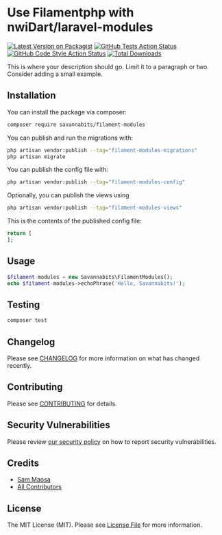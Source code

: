# Use Filamentphp with nwiDart/laravel-modules

[![Latest Version on Packagist](https://img.shields.io/packagist/v/savannabits/filament-modules.svg?style=flat-square)](https://packagist.org/packages/savannabits/filament-modules)
[![GitHub Tests Action Status](https://img.shields.io/github/workflow/status/savannabits/filament-modules/run-tests?label=tests)](https://github.com/savannabits/filament-modules/actions?query=workflow%3Arun-tests+branch%3Amain)
[![GitHub Code Style Action Status](https://img.shields.io/github/workflow/status/savannabits/filament-modules/Check%20&%20fix%20styling?label=code%20style)](https://github.com/savannabits/filament-modules/actions?query=workflow%3A"Check+%26+fix+styling"+branch%3Amain)
[![Total Downloads](https://img.shields.io/packagist/dt/savannabits/filament-modules.svg?style=flat-square)](https://packagist.org/packages/savannabits/filament-modules)



This is where your description should go. Limit it to a paragraph or two. Consider adding a small example.

## Installation

You can install the package via composer:

```bash
composer require savannabits/filament-modules
```

You can publish and run the migrations with:

```bash
php artisan vendor:publish --tag="filament-modules-migrations"
php artisan migrate
```

You can publish the config file with:

```bash
php artisan vendor:publish --tag="filament-modules-config"
```

Optionally, you can publish the views using

```bash
php artisan vendor:publish --tag="filament-modules-views"
```

This is the contents of the published config file:

```php
return [
];
```

## Usage

```php
$filament-modules = new Savannabits\FilamentModules();
echo $filament-modules->echoPhrase('Hello, Savannabits!');
```

## Testing

```bash
composer test
```

## Changelog

Please see [CHANGELOG](CHANGELOG.md) for more information on what has changed recently.

## Contributing

Please see [CONTRIBUTING](.github/CONTRIBUTING.md) for details.

## Security Vulnerabilities

Please review [our security policy](../../security/policy) on how to report security vulnerabilities.

## Credits

- [Sam Maosa](https://github.com/savannabits)
- [All Contributors](../../contributors)

## License

The MIT License (MIT). Please see [License File](LICENSE.md) for more information.
